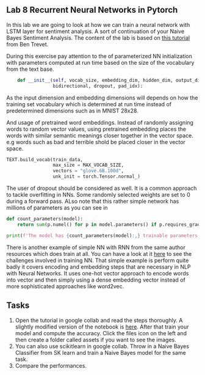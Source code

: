 ## Lab 8 Recurrent Neural Networks in Pytorch

In this lab we are going to look at how we can train a neural network with LSTM layer for sentiment analysis. A sort of continuation of your Naive Bayes Sentiment Analysis. The content of the lab is based on [this tutorial](https://github.com/bentrevett/pytorch-sentiment-analysis/blob/master/2%20-%20Upgraded%20Sentiment%20Analysis.ipynb) from Ben Trevet. 

During this exercise pay attention to the of parameterized NN initialization with parameters computed at run time based on the size of the vocabulary from the text base. 
```python
    def __init__(self, vocab_size, embedding_dim, hidden_dim, output_dim, n_layers, 
                 bidirectional, dropout, pad_idx):
```
As the input dimension and embedding dimensions will depends on how the training set vocabulary which is determined at run time instead of predetermined dimensions such as in MNIST 28x28.

And usage of pretrained word embeddings. Instead of randomly assigning words to random vector values, using pretrained embedding places the words with similar semantic meanings closer together in the vector space. e.g words such as bad and terrible shold be placed closer in the vector space.
```python
TEXT.build_vocab(train_data, 
                 max_size = MAX_VOCAB_SIZE, 
                 vectors = "glove.6B.100d", 
                 unk_init = torch.Tensor.normal_)
```

The user of dropout should be considered as well. It is a common approach to tackle overfitting in NNs. Some randomly selected weights are set to 0 during a forward pass. ALso note that this rather simple network has millions of parameters as you can see in 
```python
def count_parameters(model):
    return sum(p.numel() for p in model.parameters() if p.requires_grad)

print(f'The model has {count_parameters(model):,} trainable parameters')
```

There is another example of simple NN with RNN from the same author resources which does train at all. You can have a look at it [here](simple_sentiment_analysis_rnn.ipynb) to see the challenges involved in training NN. That simple example is perform quite badly it covers encoding and embedding steps that are necessary in NLP with Neural Networks. It uses one-hot vector approach to encode words into vector and then simply using a dense embedding vector instead of more sophisticated approaches like word2vec. 





## Tasks
1. Open the tutorial in google collab and read the steps thoroughly. A slightly modified version of the notebook is [here](sentiment_analysis_lstm.ipynb). After that train your model and compute the accuracy. Click the files icon on the left and then create a folder called assets if you want to see the images.
2. You can also use scikitlearn in google collab. Throw in a Naive Bayes Classifier from SK learn and train a Naive Bayes model for the same task. 
3. Compare the performances.
